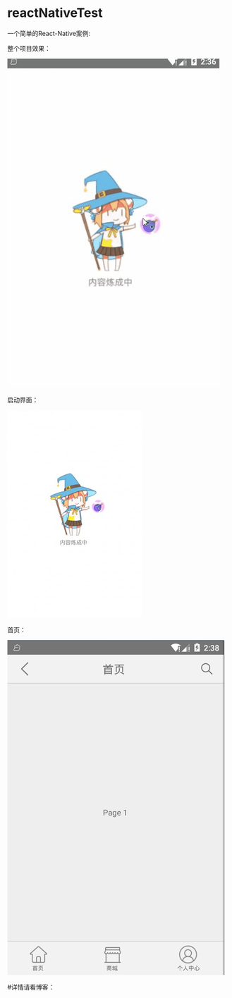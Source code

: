 # reactNativeTest
一个简单的React-Native案例:

整个项目效果：

![](/screenshot/smaple.gif)


启动界面：

![](/screenshot/1.png)



首页：

![](/screenshot/2.png)

#详情请看博客：[](http://blog.csdn.net/u012987546/article/details/52537411)
